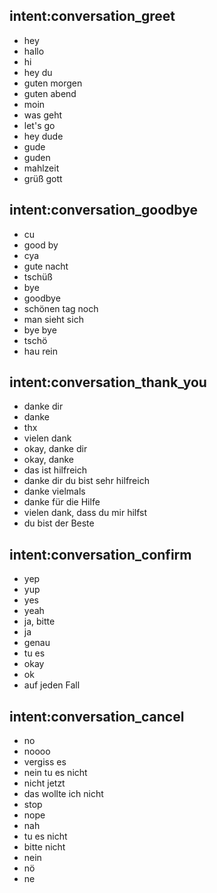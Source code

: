 ## intent:conversation_greet
- hey
- hallo
- hi
- hey du
- guten morgen
- guten abend
- moin
- was geht
- let's go
- hey dude
- gude
- guden
- mahlzeit
- grüß gott


## intent:conversation_goodbye
- cu
- good by
- cya
- gute nacht
- tschüß
- bye
- goodbye
- schönen tag noch
- man sieht sich
- bye bye
- tschö
- hau rein


## intent:conversation_thank_you
- danke dir
- danke
- thx
- vielen dank
- okay, danke dir
- okay, danke
- das ist hilfreich
- danke dir du bist sehr hilfreich
- danke vielmals
- danke für die Hilfe
- vielen dank, dass du mir hilfst
- du bist der Beste

## intent:conversation_confirm
- yep
- yup
- yes
- yeah
- ja, bitte
- ja
- genau
- tu es
- okay
- ok
- auf jeden Fall

## intent:conversation_cancel
- no
- noooo
- vergiss es
- nein tu es nicht
- nicht jetzt
- das wollte ich nicht
- stop
- nope
- nah
- tu es nicht
- bitte nicht
- nein
- nö
- ne
